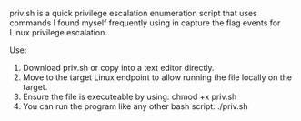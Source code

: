 priv.sh is a quick privilege escalation enumeration script that uses commands I found myself frequently using
in capture the flag events for Linux privilege escalation.

Use:

1. Download priv.sh or copy into a text editor directly.
2. Move to the target Linux endpoint to allow running the file locally on the target.
3. Ensure the file is executeable by using: chmod +x priv.sh 
4. You can run the program like any other bash script: ./priv.sh
